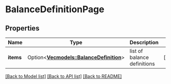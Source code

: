 # BalanceDefinitionPage

## Properties

Name | Type | Description | Notes
------------ | ------------- | ------------- | -------------
**items** | Option<[**Vec<models::BalanceDefinition>**](balanceDefinition.md)> | list of balance definitions | [optional]

[[Back to Model list]](../README.md#documentation-for-models) [[Back to API list]](../README.md#documentation-for-api-endpoints) [[Back to README]](../README.md)


